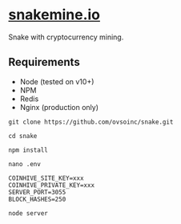 # [snakemine.io](https://snakemine.io)
Snake with cryptocurrency mining.

## Requirements

* Node (tested on v10+)
* NPM
* Redis
* Nginx (production only)

```
git clone https://github.com/ovsoinc/snake.git
```

```
cd snake
```

```
npm install
```

```
nano .env
```

	COINHIVE_SITE_KEY=xxx
	COINHIVE_PRIVATE_KEY=xxx
	SERVER_PORT=3055
	BLOCK_HASHES=250

```
node server
```
